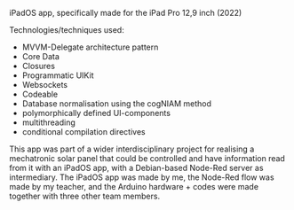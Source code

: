 iPadOS app, specifically made for the iPad Pro 12,9 inch (2022)

Technologies/techniques used:

- MVVM-Delegate architecture pattern
- Core Data
- Closures
- Programmatic UIKit
- Websockets
- Codeable
- Database normalisation using the cogNIAM method
- polymorphically defined UI-components
- multithreading
- conditional compilation directives

This app was part of a wider interdisciplinary project for realising a mechatronic solar panel that could be controlled and have information read from it with an iPadOS app,
with a Debian-based Node-Red server as intermediary. The iPadOS app was made by me, the Node-Red flow was made by my teacher, and the Arduino hardware + codes were made
together with three other team members.
